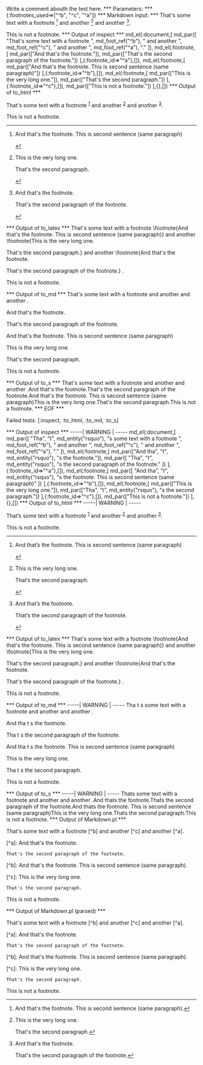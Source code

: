 Write a comment abouth the test here.
*** Parameters: ***
{:footnotes_used=>["^b", "^c", "^a"]}
*** Markdown input: ***
That's some text with a footnote [^b] and another [^c] and another [^a].

[^a]: And that's the footnote.

    That's the second paragraph of the footnote.


[^b]: And that's the footnote.
This is second sentence (same paragraph).

[^c]:
    This is the very long one.

    That's the second paragraph.


This is not a footnote.
*** Output of inspect ***
md_el(:document,[
	md_par([
		"That's some text with a footnote ",
		md_foot_ref("^b"),
		" and another ",
		md_foot_ref("^c"),
		" and another ",
		md_foot_ref("^a"),
		"."
	]),
	md_el(:footnote,[
		md_par(["And that's the footnote."]),
		md_par(["That's the second paragraph of the footnote."])
	],{:footnote_id=>"^a"},[]),
	md_el(:footnote,[
		md_par(["And that's the footnote. This is second sentence (same paragraph)"])
	],{:footnote_id=>"^b"},[]),
	md_el(:footnote,[
		md_par(["This is the very long one."]),
		md_par(["That's the second paragraph."])
	],{:footnote_id=>"^c"},[]),
	md_par(["This is not a footnote."])
],{},[])
*** Output of to_html ***

<p>That&apos;s some text with a footnote <sup id='fnref:1'><a href='#fn:1' rel='footnote'>1</a></sup> and another <sup id='fnref:2'><a href='#fn:2' rel='footnote'>2</a></sup> and another <sup id='fnref:3'><a href='#fn:3' rel='footnote'>3</a></sup>.</p>

<p>This is not a footnote.</p>
<div class='footnotes'><hr /><ol><li id='fn:1'>
<p>And that&apos;s the footnote. This is second sentence (same paragraph)</p>
<a href='#fnref:1' rev='footnote'>&#8617;</a></li><li id='fn:2'>
<p>This is the very long one.</p>

<p>That&apos;s the second paragraph.</p>
<a href='#fnref:2' rev='footnote'>&#8617;</a></li><li id='fn:3'>
<p>And that&apos;s the footnote.</p>

<p>That&apos;s the second paragraph of the footnote.</p>
<a href='#fnref:3' rev='footnote'>&#8617;</a></li></ol></div>
*** Output of to_latex ***
That's some text with a footnote \footnote{And that's the footnote. This is second sentence (same paragraph)}  and another \footnote{This is the very long one.

That's the second paragraph.}  and another \footnote{And that's the footnote.

That's the second paragraph of the footnote.} .

This is not a footnote.


*** Output of to_md ***
That's some text with a footnote and
another and another .

And that's the footnote.

That's the second paragraph of the
footnote.

And that's the footnote. This is second
sentence (same paragraph)

This is the very long one.

That's the second paragraph.

This is not a footnote.


*** Output of to_s ***
That's some text with a footnote  and another  and another .And that's the footnote.That's the second paragraph of the footnote.And that's the footnote. This is second sentence (same paragraph)This is the very long one.That's the second paragraph.This is not a footnote.
*** EOF ***




Failed tests:   [:inspect, :to_html, :to_md, :to_s] 

*** Output of inspect ***
-----| WARNING | -----
md_el(:document,[
	md_par([
		"Tha",
		"t",
		md_entity("rsquo"),
		"s some text with a footnote ",
		md_foot_ref("^b"),
		" and another ",
		md_foot_ref("^c"),
		" and another ",
		md_foot_ref("^a"),
		"."
	]),
	md_el(:footnote,[
		md_par(["And tha", "t", md_entity("rsquo"), "s the footnote."]),
		md_par([
			"Tha",
			"t",
			md_entity("rsquo"),
			"s the second paragraph of the footnote."
		])
	],{:footnote_id=>"^a"},[]),
	md_el(:footnote,[
		md_par([
			"And tha",
			"t",
			md_entity("rsquo"),
			"s the footnote. This is second sentence (same paragraph)"
		])
	],{:footnote_id=>"^b"},[]),
	md_el(:footnote,[
		md_par(["This is the very long one."]),
		md_par(["Tha", "t", md_entity("rsquo"), "s the second paragraph."])
	],{:footnote_id=>"^c"},[]),
	md_par(["This is not a footnote."])
],{},[])
*** Output of to_html ***
-----| WARNING | -----

<p>That&rsquo;s some text with a footnote <sup id='fnref:1'><a href='#fn:1' rel='footnote'>1</a></sup> and another <sup id='fnref:2'><a href='#fn:2' rel='footnote'>2</a></sup> and another <sup id='fnref:3'><a href='#fn:3' rel='footnote'>3</a></sup>.</p>

<p>This is not a footnote.</p>
<div class='footnotes'><hr /><ol><li id='fn:1'>
<p>And that&rsquo;s the footnote. This is second sentence (same paragraph)</p>
<a href='#fnref:1' rev='footnote'>&#8617;</a></li><li id='fn:2'>
<p>This is the very long one.</p>

<p>That&rsquo;s the second paragraph.</p>
<a href='#fnref:2' rev='footnote'>&#8617;</a></li><li id='fn:3'>
<p>And that&rsquo;s the footnote.</p>

<p>That&rsquo;s the second paragraph of the footnote.</p>
<a href='#fnref:3' rev='footnote'>&#8617;</a></li></ol></div>
*** Output of to_latex ***
That's some text with a footnote \footnote{And that's the footnote. This is second sentence (same paragraph)}  and another \footnote{This is the very long one.

That's the second paragraph.}  and another \footnote{And that's the footnote.

That's the second paragraph of the footnote.} .

This is not a footnote.


*** Output of to_md ***
-----| WARNING | -----
Tha t s some text with a footnote and
another and another .

And tha t s the footnote.

Tha t s the second paragraph of the
footnote.

And tha t s the footnote. This is
second sentence (same paragraph)

This is the very long one.

Tha t s the second paragraph.

This is not a footnote.


*** Output of to_s ***
-----| WARNING | -----
Thats some text with a footnote  and another  and another .And thats the footnote.Thats the second paragraph of the footnote.And thats the footnote. This is second sentence (same paragraph)This is the very long one.Thats the second paragraph.This is not a footnote.
*** Output of Markdown.pl ***
<p>That's some text with a footnote [^b] and another [^c] and another [^a].</p>

<p>[^a]: And that's the footnote.</p>

<pre><code>That's the second paragraph of the footnote.
</code></pre>

<p>[^b]: And that's the footnote.
This is second sentence (same paragraph).</p>

<p>[^c]:
    This is the very long one.</p>

<pre><code>That's the second paragraph.
</code></pre>

<p>This is not a footnote.</p>

*** Output of Markdown.pl (parsed) ***
<p>That's some text with a footnote [^b] and another [^c] and another [^a].</p
   ><p>[^a]: And that's the footnote.</p
   ><pre
     ><code>That's the second paragraph of the footnote.
</code
   ></pre
   ><p>[^b]: And that's the footnote.
This is second sentence (same paragraph).</p
   ><p>[^c]:
    This is the very long one.</p
   ><pre
     ><code>That's the second paragraph.
</code
   ></pre
   ><p>This is not a footnote.</p
 >